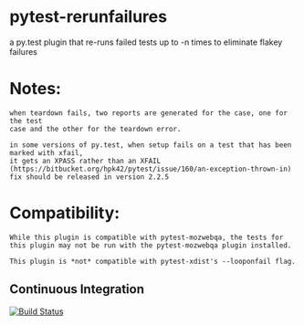 pytest-rerunfailures
====================

a py.test plugin that re-runs failed tests up to -n times to eliminate flakey failures

Notes:
======

    when teardown fails, two reports are generated for the case, one for the test
    case and the other for the teardown error.

    in some versions of py.test, when setup fails on a test that has been marked with xfail, 
    it gets an XPASS rather than an XFAIL 
    (https://bitbucket.org/hpk42/pytest/issue/160/an-exception-thrown-in)
    fix should be released in version 2.2.5

Compatibility:
==============

    While this plugin is compatible with pytest-mozwebqa, the tests for this plugin may not be run with the pytest-mozwebqa plugin installed.

    This plugin is *not* compatible with pytest-xdist's --looponfail flag.

Continuous Integration
----------------------
[![Build Status](https://secure.travis-ci.org/klrmn/pytest-rerunfailures.png?branch=master)](http://travis-ci.org/klrmn/pytest-rerunfailures)
